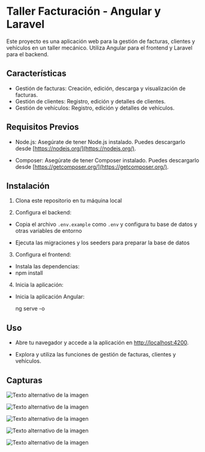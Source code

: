 # Taller Facturación - Angular y Laravel

Este proyecto es una aplicación web para la gestión de facturas, clientes y vehículos en un taller mecánico. Utiliza Angular para el frontend y Laravel para el backend. 

## Características

- Gestión de facturas: Creación, edición, descarga y visualización de facturas.
- Gestión de clientes: Registro, edición y detalles de clientes.
- Gestión de vehículos: Registro, edición y detalles de vehículos.

## Requisitos Previos

- Node.js: Asegúrate de tener Node.js instalado. Puedes descargarlo desde [https://nodejs.org/](https://nodejs.org/).

- Composer: Asegúrate de tener Composer instalado. Puedes descargarlo desde [https://getcomposer.org/](https://getcomposer.org/).

## Instalación

1. Clona este repositorio en tu máquina local

2. Configura el backend:

- Copia el archivo `.env.example` como `.env` y configura tu base de datos y otras variables de entorno

- Ejecuta las migraciones y los seeders para preparar la base de datos
  
3. Configura el frontend:

- Instala las dependencias:
- 
  npm install

4. Inicia la aplicación:

- Inicia la aplicación Angular:

  ng serve -o

## Uso

- Abre tu navegador y accede a la aplicación en [http://localhost:4200](http://localhost:4200).

- Explora y utiliza las funciones de gestión de facturas, clientes y vehículos.

## Capturas

![Texto alternativo de la imagen](https://github.com/Nayden4/Gestion-Taller/assets/113701583/8b071734-cdbe-41f9-a344-1688206562b6)

![Texto alternativo de la imagen](https://github.com/Nayden4/Gestion-Taller/assets/113701583/a4e7cf10-6a91-4100-9061-3334063a2534)

![Texto alternativo de la imagen](https://github.com/Nayden4/Gestion-Taller/assets/113701583/fbf0e533-e63f-4a1a-b4e3-4634030dd489)

![Texto alternativo de la imagen](https://github.com/Nayden4/Gestion-Taller/assets/113701583/5464d71d-68e4-41a7-97f3-8f0e06c086bc)

![Texto alternativo de la imagen](https://github.com/Nayden4/Gestion-Taller/assets/113701583/a8375367-fd11-41a4-a377-dc362c18adb1)







